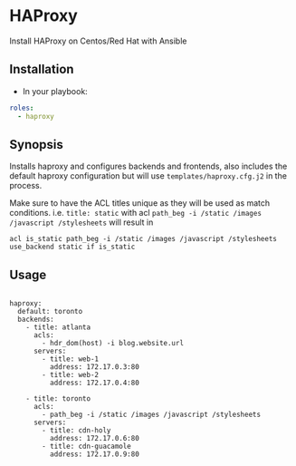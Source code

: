# HAProxy
Install HAProxy on Centos/Red Hat with Ansible

## Installation

- In your playbook:

```yaml
roles:
  - haproxy
```

## Synopsis
Installs haproxy and configures backends and frontends, also includes the default haproxy configuration but will use ```templates/haproxy.cfg.j2``` in the process.

Make sure to have the ACL titles unique as they will be used as match conditions. i.e.
```title: static``` with acl ```path_beg -i /static /images /javascript /stylesheets``` will result in
```
acl is_static path_beg -i /static /images /javascript /stylesheets
use_backend static if is_static
```

## Usage

```

haproxy:
  default: toronto
  backends:
    - title: atlanta
      acls:
        - hdr_dom(host) -i blog.website.url
      servers:
        - title: web-1
          address: 172.17.0.3:80
        - title: web-2
          address: 172.17.0.4:80

    - title: toronto
      acls:
        - path_beg -i /static /images /javascript /stylesheets
      servers:
        - title: cdn-holy
          address: 172.17.0.6:80
        - title: cdn-guacamole
          address: 172.17.0.9:80

```
